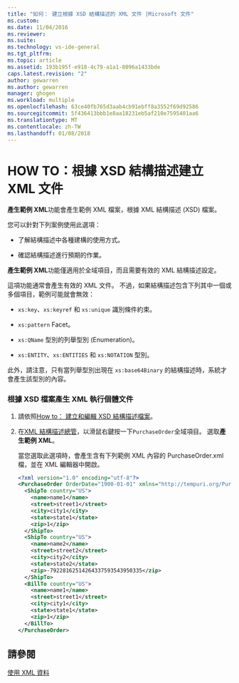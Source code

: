 ```yaml
---
title: "如何： 建立根據 XSD 結構描述的 XML 文件 |Microsoft 文件"
ms.custom: 
ms.date: 11/04/2016
ms.reviewer: 
ms.suite: 
ms.technology: vs-ide-general
ms.tgt_pltfrm: 
ms.topic: article
ms.assetid: 193b195f-e918-4c79-a1a1-8096a1433bde
caps.latest.revision: "2"
author: gewarren
ms.author: gewarren
manager: ghogen
ms.workload: multiple
ms.openlocfilehash: 63ce40fb765d3aab4cb91ebff8a3552f69d92586
ms.sourcegitcommit: 5f436413bbb1e8aa18231eb5af210e7595401aa6
ms.translationtype: MT
ms.contentlocale: zh-TW
ms.lasthandoff: 01/08/2018
---
```

# <a name="how-to-create-an-xml-document-based-on-an-xsd-schema"></a>HOW TO：根據 XSD 結構描述建立 XML 文件
**產生範例 XML**功能會產生範例 XML 檔案，根據 XML 結構描述 (XSD) 檔案。  
  
 您可以針對下列案例使用此選項：  
  
-   了解結構描述中各種建構的使用方式。  
  
-   確認結構描述進行預期的作業。  
  
**產生範例 XML**功能僅適用於全域項目，而且需要有效的 XML 結構描述設定。  
  
這項功能通常會產生有效的 XML 文件。 不過，如果結構描述包含下列其中一個或多個項目，範例可能就會無效：  
  
-   `xs:key`、`xs:keyref` 和 `xs:unique` 識別條件約束。  
  
-   `xs:pattern` Facet。  
  
-   `xs:QName` 型別的列舉型別 (Enumeration)。  
  
-   `xs:ENTITY`、`xs:ENTITIES` 和 `xs:NOTATION` 型別。  
  
此外，請注意，只有當列舉型別出現在 `xs:base64Binary` 的結構描述時，系統才會產生該型別的內容。  
  
### <a name="to-generate-an-xml-instance-document-based-on-the-xsd-file"></a>根據 XSD 檔案產生 XML 執行個體文件  
  
1.  請依照[How to： 建立和編輯 XSD 結構描述檔案](../xml-tools/how-to-create-and-edit-an-xsd-schema-file.md)。  
  
2.  在[XML 結構描述總管](../xml-tools/xml-schema-explorer.md)，以滑鼠右鍵按一下`PurchaseOrder`全域項目。 選取**產生範例 XML**。  
  
     當您選取此選項時，會產生含有下列範例 XML 內容的 PurchaseOrder.xml 檔，並在 XML 編輯器中開啟。  
  
    ```xml
    <?xml version="1.0" encoding="utf-8"?>  
    <PurchaseOrder OrderDate="1900-01-01" xmlns="http://tempuri.org/PurchaseOrderSchema.xsd">  
      <ShipTo country="US">  
        <name>name1</name>  
        <street>street1</street>  
        <city>city1</city>  
        <state>state1</state>  
        <zip>1</zip>  
      </ShipTo>  
      <ShipTo country="US">  
        <name>name2</name>  
        <street>street2</street>  
        <city>city2</city>  
        <state>state2</state>  
        <zip>-79228162514264337593543950335</zip>  
      </ShipTo>  
      <BillTo country="US">  
        <name>name1</name>  
        <street>street1</street>  
        <city>city1</city>  
        <state>state1</state>  
        <zip>1</zip>  
      </BillTo>  
    </PurchaseOrder>  
    ```
  
## <a name="see-also"></a>請參閱  
 [使用 XML 資料](../xml-tools/working-with-xml-data.md)